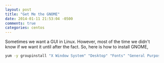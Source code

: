 ```yaml
---
layout: post
title: "Get Me the GNOME"
date: 2014-01-11 21:53:04 -0500
comments: true
categories: centos
---
```


Sometimes we want a GUI in Linux. However, most of the time we didn't know if
we want it until after the fact. So, here is how to install GNOME,

```sh
yum -y groupinstall "X Window System" "Desktop" "Fonts" "General Purpose Desktop"
```
